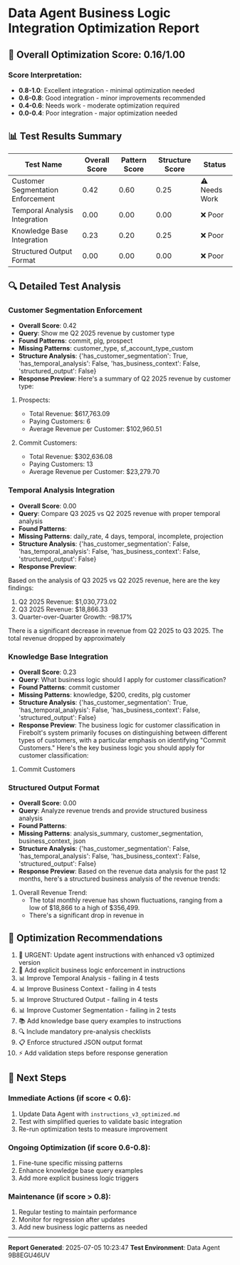 # Data Agent Business Logic Integration Optimization Report

## 🎯 Overall Optimization Score: 0.16/1.00

### Score Interpretation:
- **0.8-1.0**: Excellent integration - minimal optimization needed
- **0.6-0.8**: Good integration - minor improvements recommended  
- **0.4-0.6**: Needs work - moderate optimization required
- **0.0-0.4**: Poor integration - major optimization needed

## 📊 Test Results Summary

| Test Name | Overall Score | Pattern Score | Structure Score | Status |
|-----------|---------------|---------------|-----------------|---------|
| Customer Segmentation Enforcement | 0.42 | 0.60 | 0.25 | ⚠️ Needs Work |
| Temporal Analysis Integration | 0.00 | 0.00 | 0.00 | ❌ Poor |
| Knowledge Base Integration | 0.23 | 0.20 | 0.25 | ❌ Poor |
| Structured Output Format | 0.00 | 0.00 | 0.00 | ❌ Poor |

## 🔍 Detailed Test Analysis


### Customer Segmentation Enforcement
- **Overall Score**: 0.42
- **Query**: Show me Q2 2025 revenue by customer type
- **Found Patterns**: commit, plg, prospect
- **Missing Patterns**: customer_type, sf_account_type_custom
- **Structure Analysis**: {'has_customer_segmentation': True, 'has_temporal_analysis': False, 'has_business_context': False, 'structured_output': False}
- **Response Preview**: Here's a summary of Q2 2025 revenue by customer type:

1. Prospects:
   - Total Revenue: $617,763.09
   - Paying Customers: 6
   - Average Revenue per Customer: $102,960.51

2. Commit Customers:
   - Total Revenue: $302,636.08
   - Paying Customers: 13
   - Average Revenue per Customer: $23,279.70



### Temporal Analysis Integration
- **Overall Score**: 0.00
- **Query**: Compare Q3 2025 vs Q2 2025 revenue with proper temporal analysis
- **Found Patterns**: 
- **Missing Patterns**: daily_rate, 4 days, temporal, incomplete, projection
- **Structure Analysis**: {'has_customer_segmentation': False, 'has_temporal_analysis': False, 'has_business_context': False, 'structured_output': False}
- **Response Preview**: 

Based on the analysis of Q3 2025 vs Q2 2025 revenue, here are the key findings:

1. Q2 2025 Revenue: $1,030,773.02
2. Q3 2025 Revenue: $18,866.33
3. Quarter-over-Quarter Growth: -98.17%

There is a significant decrease in revenue from Q2 2025 to Q3 2025. The total revenue dropped by approximately 

### Knowledge Base Integration
- **Overall Score**: 0.23
- **Query**: What business logic should I apply for customer classification?
- **Found Patterns**: commit customer
- **Missing Patterns**: knowledge, $200, credits, plg customer
- **Structure Analysis**: {'has_customer_segmentation': True, 'has_temporal_analysis': False, 'has_business_context': False, 'structured_output': False}
- **Response Preview**: The business logic for customer classification in Firebolt's system primarily focuses on distinguishing between different types of customers, with a particular emphasis on identifying "Commit Customers." Here's the key business logic you should apply for customer classification:

1. Commit Customers

### Structured Output Format
- **Overall Score**: 0.00
- **Query**: Analyze revenue trends and provide structured business analysis
- **Found Patterns**: 
- **Missing Patterns**: analysis_summary, customer_segmentation, business_context, json
- **Structure Analysis**: {'has_customer_segmentation': False, 'has_temporal_analysis': False, 'has_business_context': False, 'structured_output': False}
- **Response Preview**: Based on the revenue data analysis for the past 12 months, here's a structured business analysis of the revenue trends:

1. Overall Revenue Trend:
   - The total monthly revenue has shown fluctuations, ranging from a low of $18,866 to a high of $356,499.
   - There's a significant drop in revenue in

## 🎯 Optimization Recommendations

1. 🚨 URGENT: Update agent instructions with enhanced v3 optimized version
2. 🔧 Add explicit business logic enforcement in instructions
3. 📊 Improve Temporal Analysis - failing in 4 tests
4. 📊 Improve Business Context - failing in 4 tests
5. 📊 Improve Structured Output - failing in 4 tests
6. 📊 Improve Customer Segmentation - failing in 2 tests
7. 📚 Add knowledge base query examples to instructions
8. 🔍 Include mandatory pre-analysis checklists
9. 📋 Enforce structured JSON output format
10. ⚡ Add validation steps before response generation

## 🚀 Next Steps

### Immediate Actions (if score < 0.6):
1. Update Data Agent with `instructions_v3_optimized.md`
2. Test with simplified queries to validate basic integration
3. Re-run optimization tests to measure improvement

### Ongoing Optimization (if score 0.6-0.8):
1. Fine-tune specific missing patterns
2. Enhance knowledge base query examples
3. Add more explicit business logic triggers

### Maintenance (if score > 0.8):
1. Regular testing to maintain performance
2. Monitor for regression after updates
3. Add new business logic patterns as needed

---
**Report Generated**: 2025-07-05 10:23:47
**Test Environment**: Data Agent 9B8EGU46UV
